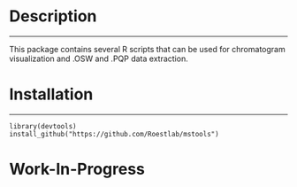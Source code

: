 # Description
***
This package contains several R scripts that can be used for chromatogram visualization and .OSW and .PQP data extraction.

# Installation
***
```
library(devtools)
install_github("https://github.com/Roestlab/mstools")
```
# Work-In-Progress
